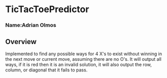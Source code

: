 # TicTacToePredictor

### Name:Adrian Olmos

## Overview 

Implemented to find any possible ways for 4 X's to exist without winning in the next move or current move, assuming there are no O's. It will output all ways, if it is red then it is an invalid solution, it will also output the row, column, or diagonal that it fails to pass.

